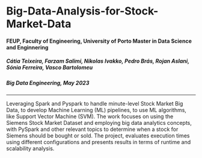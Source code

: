 # Big-Data-Analysis-for-Stock-Market-Data
#### FEUP, Faculty of Engineering, University of Porto Master in Data Science and Enginnering
##### Cátia Teixeira, Farzam Salimi, Nikolas Ivakko, Pedro Brás, Rojan Aslani, Sónia Ferreira, Vasco Bartolomeu
##### Big Data Engineering, May 2023
---

Leveraging Spark and Pyspark to handle minute-level Stock Market Big Data, to develop Machine Learning (ML) pipelines, to use ML algorithms, like Support Vector Machine (SVM).
The work focuses on using the Siemens Stock Market Dataset and employing big data analytics concepts, with PySpark and other  relevant topics to determine when a stock for Siemens should be bought or sold. The project, evaluates execution times using  different configurations and presents results in terms of runtime and scalability analysis. 